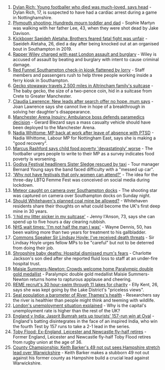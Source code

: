 1. [Dylan Rich: Young footballer who died was much-loved, says head](https://www.bbc.co.uk/news/uk-england-nottinghamshire-58462925?at_medium=RSS&at_campaign=KARANGA) - Dylan Rich, 17, is suspected to have had a cardiac arrest during a game in Nottinghamshire.
2. [Plymouth shooting: Hundreds mourn toddler and dad](https://www.bbc.co.uk/news/uk-england-devon-58464958?at_medium=RSS&at_campaign=KARANGA) - Sophie Martyn was walking with her father Lee, 43, when they were shot dead by Jake Davison.
3. [Kickboxer Saeideh Aletaha: Brothers feared fatal fight was unfair](https://www.bbc.co.uk/news/uk-england-hampshire-58461109?at_medium=RSS&at_campaign=KARANGA) - Saeideh Aletaha, 26, died a day after being knocked out at an organised bout in Southampton in 2019.
4. [Rapper Wiley charged with east London assault and burglary](https://www.bbc.co.uk/news/uk-england-london-58467014?at_medium=RSS&at_campaign=KARANGA) - Wiley is accused of assault by beating and burglary with intent to cause criminal damage.
5. [Red Funnel Southampton check-in kiosk flattened by lorry](https://www.bbc.co.uk/news/uk-england-hampshire-58467000?at_medium=RSS&at_campaign=KARANGA) - Staff members and passengers rush to help three people working inside a ferry kiosk in Southampton.
6. [Gecko stowaway travels 2,500 miles in Altrincham family's suitcase](https://www.bbc.co.uk/news/uk-england-manchester-58465923?at_medium=RSS&at_campaign=KARANGA) - The baby gecko, the size of a two-pence coin, hid in a suitcase from Crete to Greater Manchester.
7. [Claudia Lawrence: New leads after search offer no hope, mum says](https://www.bbc.co.uk/news/uk-england-york-north-yorkshire-58460158?at_medium=RSS&at_campaign=KARANGA) - Joan Lawrence says she cannot live in hope of a breakthrough in solving her daughter's disappearance.
8. [Manchester Arena Inquiry: Ambulance boss defends paramedics decision](https://www.bbc.co.uk/news/uk-england-manchester-58462012?at_medium=RSS&at_campaign=KARANGA) - Gerard Blezard says a mass casualty vehicle should have been deployed to the Manchester Arena.
9. [Nadia Whittome: MP back at work after leave of absence with PTSD](https://www.bbc.co.uk/news/uk-england-nottinghamshire-58460743?at_medium=RSS&at_campaign=KARANGA) - Nadia Whittome, Labour MP for Nottingham East, says she is making a "good recovery".
10. [Marcus Rashford says child food poverty 'devastatingly' worse](https://www.bbc.co.uk/news/uk-england-manchester-58460197?at_medium=RSS&at_campaign=KARANGA) - The footballer urges people to write to their MP as a survey indicates food poverty is worsening.
11. [Godiva Festival headliners Sister Sledge rescued by taxi](https://www.bbc.co.uk/news/uk-england-coventry-warwickshire-58461454?at_medium=RSS&at_campaign=KARANGA) - Tour manager Bernard Young says the band faced difficulty with a "messed up car".
12. ['Why not have festivals that only women can attend?'](https://www.bbc.co.uk/news/uk-england-derbyshire-58464519?at_medium=RSS&at_campaign=KARANGA) - The idea for the three-day LBTQ Femme Fest was conceived on social media during lockdown.
13. [Meteor caught on camera over Southampton docks](https://www.bbc.co.uk/news/uk-england-hampshire-58464279?at_medium=RSS&at_campaign=KARANGA) - The shooting star was captured on camera over Southampton docks on Sunday night.
14. [Should Whitehaven's planned coal mine be allowed?](https://www.bbc.co.uk/news/uk-england-cumbria-58467220?at_medium=RSS&at_campaign=KARANGA) - Whitehaven residents share their thoughts on what could become the UK's first deep mine in 30 years.
15. ['I hid my litter picker in my suitcase'](https://www.bbc.co.uk/news/uk-england-leicestershire-58409725?at_medium=RSS&at_campaign=KARANGA) - Jenny I'Anson, 73, says she can spend up to five hours a day clearing rubbish.
16. [NHS wait times: 'I’m not half the man I was'](https://www.bbc.co.uk/news/health-58424718?at_medium=RSS&at_campaign=KARANGA) - Wayne Dennis, 50, has been waiting more than two years for treatment to his gallbladder.
17. [Commons Speaker Sir Lindsay Hoyle: I've received death threats](https://www.bbc.co.uk/news/uk-politics-58462131?at_medium=RSS&at_campaign=KARANGA) - Sir Lindsay Hoyle urges fellow MPs to be "careful" but not to be deterred from doing their job.
18. [Shropshire baby deaths: Hospital dismissed mum's fears](https://www.bbc.co.uk/news/uk-england-shropshire-58454188?at_medium=RSS&at_campaign=KARANGA) - Charlotte Jackson's son died after she reported fluid loss to staff at an under-fire hospital trust.
19. [Maisie Summers-Newton: Crowds welcome home Paralympic double gold medallist](https://www.bbc.co.uk/news/uk-england-northamptonshire-58461416?at_medium=RSS&at_campaign=KARANGA) - Paralympic double gold medallist Maisie Summers-Newton returns home to rapturous applause and cheering.
20. [REME recruit's 30 hour-swim through 11 lakes for charity](https://www.bbc.co.uk/news/uk-england-cumbria-58447616?at_medium=RSS&at_campaign=KARANGA) - Elly Kent, 26, says she was kept going by the Lake District's "priceless views".
21. [Seal population a barometer of River Thames's health](https://www.bbc.co.uk/news/uk-england-london-58461896?at_medium=RSS&at_campaign=KARANGA) - Researchers say the river is healthier than people might think and teeming with wildlife.
22. [London's unemployment situation explained](https://www.bbc.co.uk/news/uk-england-london-58440690?at_medium=RSS&at_campaign=KARANGA) - Why is the capital's unemployment rate is higher than the rest of the UK?
23. [England v India: Jasprit Bumrah sets up tourists' 157-run win at Oval](https://www.bbc.co.uk/sport/cricket/58466419?at_medium=RSS&at_campaign=KARANGA) - England's batting disintegrates in the face of an inspired India, who win the fourth Test by 157 runs to take a 2-1 lead in the series.
24. [Toby Flood: Ex-England, Leicester and Newcastle fly-half retires](https://www.bbc.co.uk/sport/rugby-union/58466989?at_medium=RSS&at_campaign=KARANGA) - Former England, Leicester and Newcastle fly-half Toby Flood retires from rugby union at the age of 36.
25. [County Championship: Keith Barker's 49 not out sees Hampshire stretch lead over Warwickshire](https://www.bbc.co.uk/sport/cricket/58465297?at_medium=RSS&at_campaign=KARANGA) - Keith Barker makes a stubborn 49 not out against his former county as Hampshire build a crucial lead against Warwickshire.
